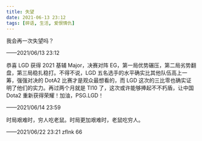 ```yaml
---
title: 失望
date: 2021-06-13 23:12
tags: [碎语, 生活, 爱恨情仇]
---
```


我会再一次失望吗？

——2021/06/13 23:12

恭喜 LGD 获得 2021 基辅 Major，决赛对阵 EG，第一局优势碾压，第二局劣势翻盘，第三局稳扎稳打。不得不说，LGD 五名选手的水平确实比其他队伍高上一筹，强强对决的 DotA2 比赛才是观众最想看的，而 LGD 这次的三比零也确实证明了他们的实力。再过两个月就是 TI10 了，这次或许能够捧起不不朽盾，让中国 Dota2 重新获得荣耀！加油，PSG.LGD！ 

——2021/06/14 23:59

时局艰难时，穷人吃老鼠。时局更加艰难时，老鼠吃穷人。

——2021/06/22 23:21 zflnk 66
 
